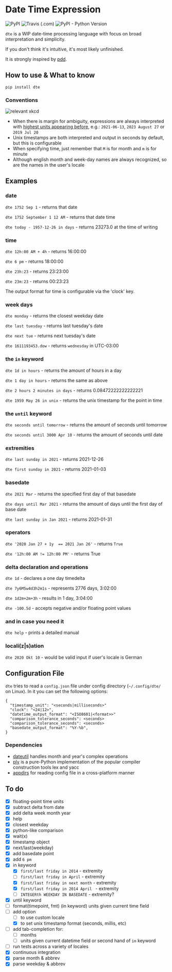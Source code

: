 # Date Time Expression

![PyPI](https://img.shields.io/pypi/v/dte)
![Travis (.com)](https://img.shields.io/travis/com/mvrozanti/dte)
![PyPI - Python Version](https://img.shields.io/pypi/pyversions/dte)

`dte` is a WIP date-time processing language with focus on broad interpretation and simplicity.

If you don't think it's intuitive, it's most likely unfinished.

It is strongly inspired by [pdd](https://github.com/jarun/pdd).

## How to use & What to know

`pip install dte`

### Conventions
![relevant xkcd](https://sslimgs.xkcd.com/comics/iso_8601.png)
- When there is margin for ambiguity, expressions are always interpreted with [highest units appearing before](https://i.imgur.com/y2tBVHx.png), e.g.: `2021-06-13`, `2023 August 27` or `2019 Jul 20`
- Unix timestamps are both interpreted and output in seconds by default, but this is configurable
- When specifying time, just remember that `M` is for month and `m` is for minute
- Although english month and week-day names are always recognized, so are the names in the user's locale

## Examples

### date
`dte 1752 Sep 1` - returns that date

`dte 1752 September 1 12 AM` - returns that date time

`dte today - 1957-12-26 in days` - returns 23273.0 at the time of writing

### time
`dte 12h:00 AM + 4h` - returns 16:00:00 

`dte 6 pm` - returns 18:00:00 

`dte 23h:23` - returns 23:23:00

`dte 23m:23` - returns 00:23:23

The output format for time is configurable via the 'clock' key.

### week days
`dte monday` - returns the closest weekday date

`dte last tuesday` - returns last tuesday's date

`dte next tue` - returns next tuesday's date

`dte 1611193453.dow` - returns `wednesday` in UTC-03:00

### the `in` keyword

`dte 1d in hours` - returns the amount of hours in a day

`dte 1 day in hours` - returns the same as above

`dte 2 hours 2 minutes in days` - returns 0.08472222222222221 

`dte 1959 May 26 in unix` - returns the unix timestamp for the point in time

### the `until` keyword

`dte seconds until tomorrow` - returns the amount of seconds until tomorrow

`dte seconds until 3000 Apr 10` - returns the amount of seconds until date

### extremities

`dte last sunday in 2021` - returns 2021-12-26

`dte first sunday in 2021` - returns 2021-01-03

### basedate

`dte 2021 Mar` - returns the specified first day of that basedate

`dte days until Mar 2021` - returns the amount of days until the first day of base date

`dte last sunday in Jan 2021` - returns 2021-01-31

### operators

`dte '2020 Jan 27 + 1y  == 2021 Jan 26'` - returns `True`

`dte '12h:00 AM != 12h:00 PM'` - returns True

### delta declaration and operations
`dte 1d` - declares a one day timedelta

`dte 7y6M5w4d3h2m1s` - represents 2776 days, 3:02:00

`dte 1d2m+2m+3h` - results in 1 day, 3:04:00

`dte -100.5d` - accepts negative and/or floating point values

### and in case you need it
`dte help` - prints a detailed manual

### locali(z|s)ation
`dte 2020 Okt 10` - would be valid input if user's locale is German

## Configuration File

`dte` tries to read a `config.json` file under config directory (`~/.config/dte/` on Linux). In it you can set the following options:

```
{
  "timestamp_unit": "<seconds|milliseconds>"
  "clock": "<24|12>",
  "datetime_output_format": "<ISO8601|<format>>"
  "comparison_tolerance_seconds": <seconds>
  "comparison_tolerance_seconds": <seconds>
  "basedate_output_format": "%Y-%b",
}
```

### Dependencies
- [dateutil](https://github.com/dateutil/dateutil) handles month and year's complex operations
- [ply](https://github.com/dabeaz/ply) is a pure-Python implementation of the popular compiler construction tools lex and yacc 
- [appdirs](https://github.com/ActiveState/appdirs) for reading config file in a cross-platform manner

## To do
- [x] floating-point time units
- [x] subtract delta from date
- [x] add delta week month year
- [x] help
- [x] closest weekday
- [x] python-like comparison
- [x] wait(x)
- [x] timestamp object
- [x] next/last(weekday)
- [x] add basedate point
- [x] add `6 pm`
- [x] in keyword
  - [x] `first/last friday in 2014` - extremity
  - [ ] `first/last friday in April` - extremity
  - [x] `first/last friday in next month` - extremity
  - [x] `first/last friday in 2014 April ` - extremity
  - [ ] `INTEGERth WEEKDAY IN BASEDATE` - extremity?
- [x] until keyword
- [ ] format(timepoint, fmt) (in keyword) units given current time field
- [ ] add option
  - [ ] to use custom locale
  - [x] to set unix timestamp format (seconds, millis, etc)
- [ ] add tab-completion for:
  - [ ] months
  - [ ] units given current datetime field or second hand of `in` keyword
- [ ] run tests across a variety of locales
- [x] continuous integration
- [x] parse month & abbrev
- [x] parse weekday & abbrev
